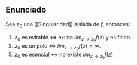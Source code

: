 
## Enunciado

Sea $z_{0}$ una [[Singularidad]] aislada de $f$, entonces:

1. $z_{0}$ es evitable $\iff$ existe $lím_{z \to z_{0}}f(z)$ y es finito.
2. $z_{0}$ es un polo $\iff$ $lím_{z \to z_{0}}f(z) = \infty$.
3. $z_{0}$ es esencial $\iff$ no existe $lím_{z \to z_{0}} f(z)$.

